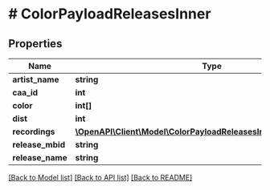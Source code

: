 # # ColorPayloadReleasesInner

## Properties

Name | Type | Description | Notes
------------ | ------------- | ------------- | -------------
**artist_name** | **string** |  | [optional]
**caa_id** | **int** |  | [optional]
**color** | **int[]** |  | [optional]
**dist** | **int** |  | [optional]
**recordings** | [**\OpenAPI\Client\Model\ColorPayloadReleasesInnerRecordingsInner[]**](ColorPayloadReleasesInnerRecordingsInner.md) |  | [optional]
**release_mbid** | **string** |  | [optional]
**release_name** | **string** |  | [optional]

[[Back to Model list]](../../README.md#models) [[Back to API list]](../../README.md#endpoints) [[Back to README]](../../README.md)
